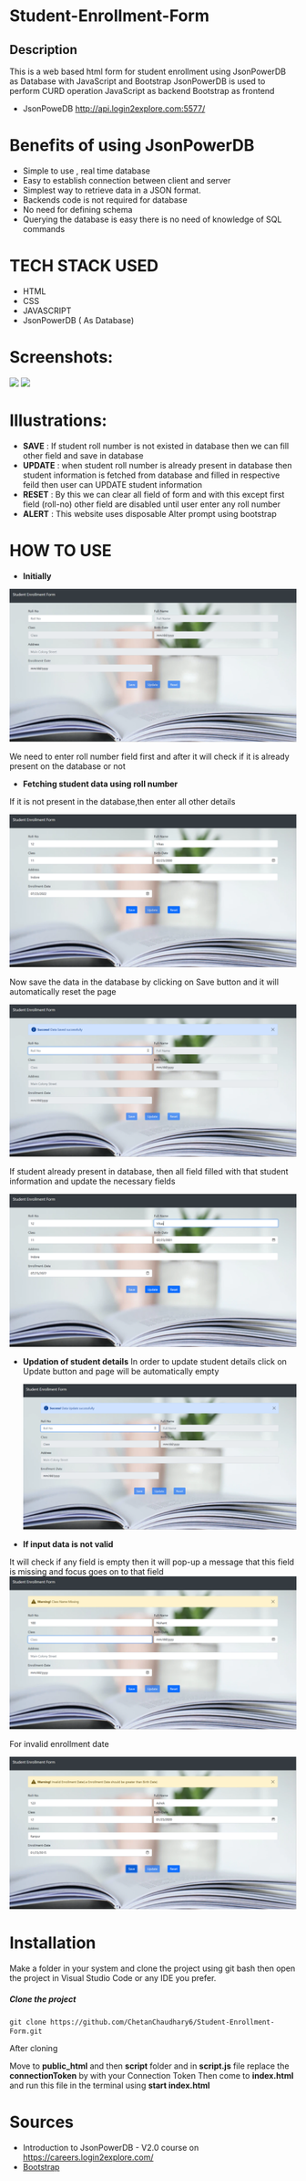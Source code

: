 # Student-Enrollment-Form
## Description 
This is a web based html form for student enrollment using JsonPowerDB as Database with JavaScript and Bootstrap
JsonPowerDB is used to perform CURD operation 
JavaScript as backend
Bootstrap as frontend

* JsonPoweDB http://api.login2explore.com:5577/

# Benefits of using JsonPowerDB
* Simple to use , real time database
* Easy to establish connection between client and server
* Simplest way to retrieve data in a JSON format.
* Backends code is not required for database 
* No need for defining schema 
* Querying the database is easy there is no need  of knowledge of SQL commands

# TECH STACK USED
* HTML
* CSS
* JAVASCRIPT 
* JsonPowerDB ( As Database)

# Screenshots:
<img src="/.images/Data.png">
<img src="/.images/DataBase.png">

# Illustrations:
* **SAVE** : If student roll number is not existed in database then we can fill other field and save in database
* **UPDATE** : when student roll number is already present in database then student information is fetched from database and filled in respective feild then user can UPDATE student information 
* **RESET** : By this we can clear all field of form and with this except first field (roll-no) other field are disabled until user enter any roll number
* **ALERT** : This website uses disposable Alter prompt using bootstrap

# HOW TO USE

* **Initially**
<img src="./images/Initial_Form.png">

We need to enter roll number field first and after it will check if it is already present on the database or not

* **Fetching student data using roll number**

If it is not present in the database,then enter all other details

<img src="./images/Roll_No_12_Saving.png">

  Now save the data in the database by clicking on Save button and it will automatically reset the page

  <img src="./images/Roll_No_12_Saved.png">

  If student already present in database, then all field filled with that student information and update the necessary fields
  
  <img src="./images/Roll_No_12_Updating.png">
  
* **Updation of student details**
  In order to update student details click on Update button and page will be automatically empty
  
  <img src="./images/Roll_No_12_Update.png">
  
  
 * **If input data is not valid**
 
  It will check if any field is empty then it will pop-up a message that this field is missing and focus goes on to that field
   <img src="./images/Class_Name_Missing.png">

  For invalid enrollment date 

   <img src="./images/Invalid_Enrollment_Date.png">

    
  
  # Installation
  
  Make a folder in your system and clone the project using git bash then open the project in Visual Studio Code or any IDE you prefer.
  ##### Clone the project 
  ```
  git clone https://github.com/ChetanChaudhary6/Student-Enrollment-Form.git
  ```
  After cloning 
  
  Move to **public_html** and then **script** folder and in **script.js** file replace the **connectionToken** by with your Connection Token
  Then come to **index.html** and run this file in the terminal using **start index.html**
  # Sources
  * Introduction to JsonPowerDB - V2.0 course  on  https://careers.login2explore.com/
  * [Bootstrap](https://getbootstrap.com/docs/5.0/getting-started/introduction/) 
  